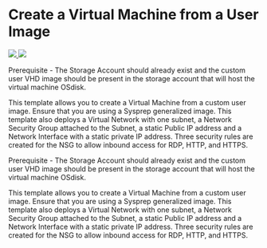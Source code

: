 # Create a Virtual Machine from a User Image

<a href="https://portal.azure.com/#create/Microsoft.Template/uri/https%3A%2F%2Fraw.githubusercontent.com%2Fpgazure%2Fazure%2Fmaster%2Fazuredeploy.json" target="_blank">
    <img src="http://azuredeploy.net/deploybutton.png"/>
</a><a href="http://armviz.io/#/?load=https://raw.githubusercontent.com/pgazure/azure/master/vm-from-user-image/azuredeploy.json" target="_blank">
  <img src="http://armviz.io/visualizebutton.png"/>
</a>




Prerequisite - The Storage Account should already exist and the custom user VHD image should be present in the storage account that will host the virtual machine OSdisk.

This template allows you to create a Virtual Machine from a custom user image. Ensure that you are using a Sysprep generalized image. This template also deploys a Virtual Network with one subnet, a Network Security Group attached to the Subnet, a  static Public IP address and a Network Interface with a static private IP address. Three security rules are created for the NSG to allow inbound access for RDP, HTTP, and HTTPS.




Prerequisite - The Storage Account should already exist and the custom user VHD image should be present in the storage account that will host the virtual machine OSdisk.

This template allows you to create a Virtual Machine from a custom user image. Ensure that you are using a Sysprep generalized image. This template also deploys a Virtual Network with one subnet, a Network Security Group attached to the Subnet, a  static Public IP address and a Network Interface with a static private IP address. Three security rules are created for the NSG to allow inbound access for RDP, HTTP, and HTTPS.

